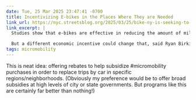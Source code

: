 ```yaml
---
date: Tue, 25 Mar 2025 23:47:41 -0700
title: Incentivizing E-bikes in the Places Where They are Needed
link_url: https://nyc.streetsblog.org/2025/03/25/bike-ny-is-seeking-to-build-the-perfect-e-bike-subsidy-program-for-nyc
link_excerpt: |
  Studies show that e-bikes are effective in reducing the amount of miles driven in cars, since, according to the federal Bureau of Transportation Statistics, more than half of all trips in the United States are less than three miles — the ideal jaunt on an e-bike. But car owners often default to making car trips because the vehicle is right outside.

  But a different economic incentive could change that, said Ryan Birkicht, the communications director of People For Bikes.
tags: micromobility
---
```


This is neat idea: offering rebates to help subsidize #micromobility purchases in order to replace trips by car in specific regions/neighborhoods. (Obviously my preference would be to offer broad subsidies at high levels of city or state governments. But programs like this are certainly far better than nothing!)